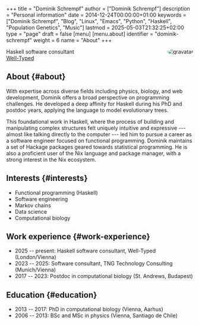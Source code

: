 +++
title = "Dominik Schrempf"
author = ["Dominik Schrempf"]
description = "Personal information"
date = 2014-12-24T00:00:00+01:00
keywords = ["Dominik Schrempf", "Blog", "Linux", "Emacs", "Python", "Haskell", "Population Genetics", "Music"]
lastmod = 2025-05-03T21:32:25+02:00
type = "page"
draft = false
[menu]
  [menu.about]
    identifier = "dominik-schrempf"
    weight = 6
    name = "About"
+++

<img style="border-radius: 50%; float: right;"
     src="https://www.gravatar.com/avatar/b05a00fb86fa378973181afd07c7e548?s=150"
     alt="gravatar"
     title="Dominik Schrempf"/>

<span class="icons-item"> <a href="https://github.com/dschrempf" target="_blank"><i class="fab fa-github"></i></a></span>
<span class="icons-item"> <a href="https://www.stackoverflow.com/users/3536806" target="_blank"><i class="fab fa-stack-overflow fa-1x"></i></a></span>
<span class="icons-item"> <a rel="me" href="https://fosstodon.org/@dschrempf" target="_blank"><i class="fab fa-mastodon fa-1x"></i></a></span>
<span class="icons-item"> <a href="https://orcid.org/0000-0001-8865-9237" target="_blank"><i class="fab fa-orcid fa-1x"></i></a></span>
<span class="icons-item"> <a href="https://scholar.google.com/citations?user=3pvnGAcAAAAJ" target="_blank"><i class="fab fa-google fa-1x"></i></a></span>
<span class="icons-item"> <a href="mailto:dominik.schrempf@gmail.com"><i class="fas fa-envelope fa-1x"></i></a></span>
<span class="icons-item"> <a href="/gpg_public_key.txt"><i class="fas fa-key fa-1x"></i></a></span>

Haskell software consultant<br />
[Well-Typed](https://well-typed.com/)


## About {#about}

With expertise across diverse fields including physics, biology, and web
development, Dominik offers a broad perspective on programming challenges. He
developed a deep affinity for Haskell during his PhD and postdoc years, applying
the language to model evolutionary trees.

This foundational work in Haskell, where the process of building and
manipulating complex structures felt uniquely intuitive and expressive ---
almost like talking directly to the computer --- led him to pursue a career as a
software engineer focused on functional programming. Dominik maintains a set of
Hackage packages geared towards statistical programming. He is also a proficient
user of the Nix language and package manager, with a strong interest in the Nix
ecosystem.


## Interests {#interests}

-   Functional programming (Haskell)
-   Software engineering
-   Markov chains
-   Data science
-   Computational biology


## Work experience {#work-experience}

-   2025 -- present: Haskell software consultant, Well-Typed (London/Vienna)
-   2023 -- 2025: Software consultant, TNG Technology Consulting (Munich/Vienna)
-   2017 -- 2023:  Postdoc in computational biology (St. Andrews, Budapest)


## Education {#education}

-   2013 -- 2017:  PhD in computational biology (Vienna, Aarhus)
-   2006 -- 2013:  BSc and MSc in physics (Vienna, Santiago de Chile)

